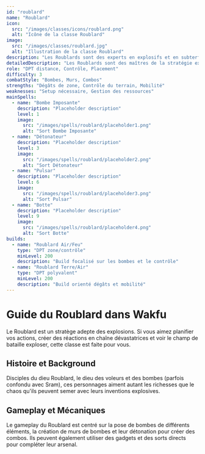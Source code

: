 ```yaml
---
id: "roublard"
name: "Roublard"
icon:
  src: "/images/classes/icons/roublard.png"
  alt: "Icône de la classe Roublard"
image:
  src: "/images/classes/roublard.jpg"
  alt: "Illustration de la classe Roublard"
description: "Les Roublards sont des experts en explosifs et en subterfuges. Ils posent des bombes, créent des murs et des combos dévastateurs pour contrôler le terrain et anéantir leurs ennemis."
detailedDescription: "Les Roublards sont des maîtres de la stratégie explosive et du contrôle de zone. Leur capacité à poser des bombes et à créer des murs leur permet de façonner le champ de bataille à leur avantage. En combinant différents types de bombes et en maîtrisant l'art du timing des détonations, ils peuvent créer des réactions en chaîne dévastatrices. Bien que leur style de jeu nécessite une planification minutieuse et une bonne gestion des ressources, la satisfaction de voir leurs plans exploser à la perfection en fait une classe particulièrement gratifiante."
role: "DPT distance, Contrôle, Placement"
difficulty: 3
combatStyle: "Bombes, Murs, Combos"
strengths: "Dégâts de zone, Contrôle du terrain, Mobilité"
weaknesses: "Setup nécessaire, Gestion des ressources"
mainSpells:
  - name: "Bombe Imposante"
    description: "Placeholder description"
    level: 1
    image:
      src: "/images/spells/roublard/placeholder1.png"
      alt: "Sort Bombe Imposante"
  - name: "Détonateur"
    description: "Placeholder description"
    level: 3
    image:
      src: "/images/spells/roublard/placeholder2.png"
      alt: "Sort Détonateur"
  - name: "Pulsar"
    description: "Placeholder description"
    level: 6
    image:
      src: "/images/spells/roublard/placeholder3.png"
      alt: "Sort Pulsar"
  - name: "Botte"
    description: "Placeholder description"
    level: 9
    image:
      src: "/images/spells/roublard/placeholder4.png"
      alt: "Sort Botte"
builds:
  - name: "Roublard Air/Feu"
    type: "DPT zone/contrôle"
    minLevel: 200
    description: "Build focalisé sur les bombes et le contrôle"
  - name: "Roublard Terre/Air"
    type: "DPT polyvalent"
    minLevel: 200
    description: "Build orienté dégâts et mobilité"
---
```


# Guide du Roublard dans Wakfu

Le Roublard est un stratège adepte des explosions. Si vous aimez planifier vos actions, créer des réactions en chaîne dévastatrices et voir le champ de bataille exploser, cette classe est faite pour vous.

## Histoire et Background

Disciples du dieu Roublard, le dieu des voleurs et des bombes (parfois confondu avec Sram), ces personnages aiment autant les richesses que le chaos qu'ils peuvent semer avec leurs inventions explosives.

## Gameplay et Mécaniques

Le gameplay du Roublard est centré sur la pose de bombes de différents éléments, la création de murs de bombes et leur détonation pour créer des combos. Ils peuvent également utiliser des gadgets et des sorts directs pour compléter leur arsenal. 